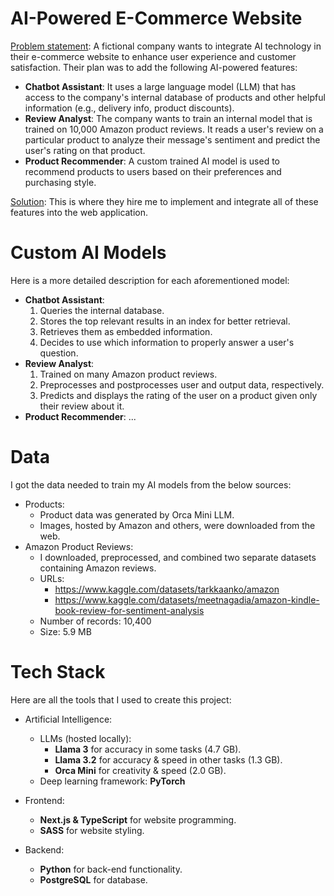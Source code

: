 # AI-Powered E-Commerce Website
<u>Problem statement</u>: A fictional company wants to integrate AI technology in their e-commerce website to enhance user experience and customer satisfaction. Their plan was to add the following AI-powered features:

- **Chatbot Assistant**: It uses a large language model (LLM) that has access to the company's internal database of products and other helpful information (e.g., delivery info, product discounts).
- **Review Analyst**: The company wants to train an internal model that is trained on 10,000 Amazon product reviews. It reads a user's review on a particular product to analyze their message's sentiment and predict the user's rating on that product.
- **Product Recommender**: A custom trained AI model is used to recommend products to users based on their preferences and purchasing style.

<u>Solution</u>: This is where they hire me to implement and integrate all of these features into the web application.

# Custom AI Models
Here is a more detailed description for each aforementioned model:
- **Chatbot Assistant**:
    1. Queries the internal database.
    2. Stores the top relevant results in an index for better retrieval.
    3. Retrieves them as embedded information.
    4. Decides to use which information to properly answer a user's question.
- **Review Analyst**:
    1. Trained on many Amazon product reviews.
    2. Preprocesses and postprocesses user and output data, respectively.
    3. Predicts and displays the rating of the user on a product given only their review about it.
- **Product Recommender**:
    ...

# Data
I got the data needed to train my AI models from the below sources:
- Products:
    - Product data was generated by Orca Mini LLM.
    - Images, hosted by Amazon and others, were downloaded from the web.
- Amazon Product Reviews:
    - I downloaded, preprocessed, and combined two separate datasets containing Amazon reviews.
    - URLs:
        - https://www.kaggle.com/datasets/tarkkaanko/amazon
        - https://www.kaggle.com/datasets/meetnagadia/amazon-kindle-book-review-for-sentiment-analysis
    - Number of records: 10,400
    - Size: 5.9 MB

# Tech Stack
Here are all the tools that I used to create this project:
- Artificial Intelligence:
    - LLMs (hosted locally):
        - **Llama 3** for accuracy in some tasks (4.7 GB).
        - **Llama 3.2** for accuracy & speed in other tasks (1.3 GB).
        - **Orca Mini** for creativity & speed (2.0 GB).
    - Deep learning framework: **PyTorch**
    
- Frontend:
    - **Next.js & TypeScript** for website programming.
    - **SASS** for website styling.
- Backend:
    - **Python** for back-end functionality.
    - **PostgreSQL** for database.